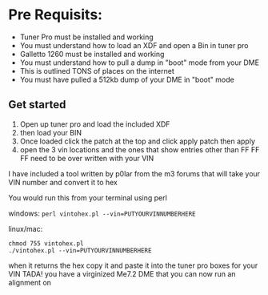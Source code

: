 # Pre Requisits:
- Tuner Pro must be installed and working
- You must understand how to load an XDF and open a Bin in tuner pro
- Galletto 1260 must be installed and working
- You must understand how to pull a dump in "boot" mode from your DME
- This is outlined TONS of places on the internet
- You must have pulled a 512kb dump of your DME in "boot" mode


## Get started
1. Open up tuner pro and load the included XDF
2. then load your BIN
3. Once loaded click the patch at the top and click apply patch then apply
4. open the 3 vin locations and the ones that show entries other than FF FF FF need to be over written with your VIN

I have included a tool written by p0lar from the m3 forums that will take your VIN number and convert it to hex

You would run this from your terminal using perl

windows:
`perl vintohex.pl --vin=PUTYOURVINNUMBERHERE`

linux/mac:

`chmod 755 vintohex.pl` <br>
`./vintohex.pl --vin=PUTYOURVINNUMBERHERE`


when it returns the hex copy it and paste it into the tuner pro boxes for your VIN
TADA! you have a virginized Me7.2 DME that you can now run an alignment on
